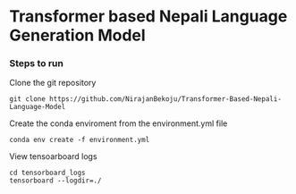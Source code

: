 # Transformer based Nepali Language Generation Model

### Steps to run

Clone the git repository
```
git clone https://github.com/NirajanBekoju/Transformer-Based-Nepali-Language-Model
```

Create the conda enviroment from the environment.yml file
```
conda env create -f environment.yml
```

View tensoarboard logs
```
cd tensorboard_logs
tensorboard --logdir=./
```

